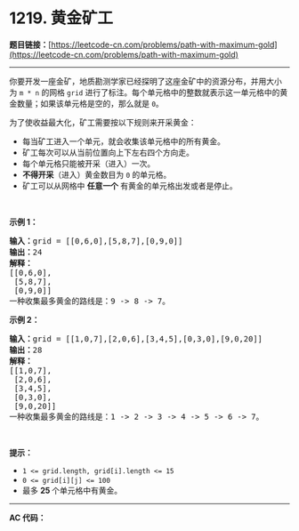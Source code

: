 # 1219. 黄金矿工

**题目链接：**[https://leetcode-cn.com/problems/path-with-maximum-gold](https://leetcode-cn.com/problems/path-with-maximum-gold)

---

<div class="content__1Y2H">
 <div class="notranslate">
  <p>你要开发一座金矿，地质勘测学家已经探明了这座金矿中的资源分布，并用大小为&nbsp;<code>m * n</code> 的网格 <code>grid</code> 进行了标注。每个单元格中的整数就表示这一单元格中的黄金数量；如果该单元格是空的，那么就是 <code>0</code>。</p> 
  <p>为了使收益最大化，矿工需要按以下规则来开采黄金：</p> 
  <ul> 
   <li>每当矿工进入一个单元，就会收集该单元格中的所有黄金。</li> 
   <li>矿工每次可以从当前位置向上下左右四个方向走。</li> 
   <li>每个单元格只能被开采（进入）一次。</li> 
   <li><strong>不得开采</strong>（进入）黄金数目为 <code>0</code> 的单元格。</li> 
   <li>矿工可以从网格中 <strong>任意一个</strong> 有黄金的单元格出发或者是停止。</li> 
  </ul> 
  <p>&nbsp;</p> 
  <p><strong>示例 1：</strong></p> 
  <pre class="language-text"><strong>输入：</strong>grid = [[0,6,0],[5,8,7],[0,9,0]]
<strong>输出：</strong>24
<strong>解释：</strong>
[[0,6,0],
 [5,8,7],
 [0,9,0]]
一种收集最多黄金的路线是：9 -&gt; 8 -&gt; 7。
</pre> 
  <p><strong>示例 2：</strong></p> 
  <pre class="language-text"><strong>输入：</strong>grid = [[1,0,7],[2,0,6],[3,4,5],[0,3,0],[9,0,20]]
<strong>输出：</strong>28
<strong>解释：</strong>
[[1,0,7],
 [2,0,6],
 [3,4,5],
 [0,3,0],
 [9,0,20]]
一种收集最多黄金的路线是：1 -&gt; 2 -&gt; 3 -&gt; 4 -&gt; 5 -&gt; 6 -&gt; 7。
</pre> 
  <p>&nbsp;</p> 
  <p><strong>提示：</strong></p> 
  <ul> 
   <li><code>1 &lt;= grid.length,&nbsp;grid[i].length &lt;= 15</code></li> 
   <li><code>0 &lt;= grid[i][j] &lt;= 100</code></li> 
   <li>最多 <strong>25 </strong>个单元格中有黄金。</li> 
  </ul> 
 </div>
</div>

---

**AC 代码：**

```java

```
